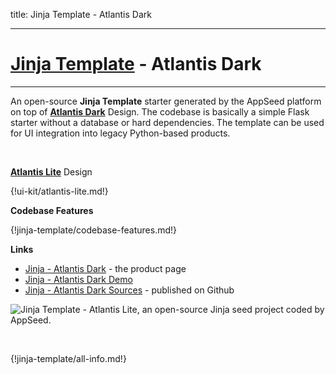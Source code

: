 title: Jinja Template - Atlantis Dark

---

# [Jinja Template](https://appseed.us/jinja-template) - Atlantis Dark
---

An open-source **Jinja Template** starter generated by the AppSeed platform on top of **[Atlantis Dark](/bootstrap-template/atlantis-lite/)** Design. The codebase is basically a simple Flask starter without a database or hard dependencies. The template can be used for UI integration into legacy Python-based products. 

<br />

**[Atlantis Lite](/bootstrap-template/atlantis-lite/)** Design

{!ui-kit/atlantis-lite.md!}

**Codebase Features**

{!jinja-template/codebase-features.md!}

**Links**

- [Jinja - Atlantis Dark](https://appseed.us/jinja-template/jinja-template-atlantis-dark) - the product page
- [Jinja - Atlantis Dark Demo](https://jinja-template-atlantis-dark.appseed.us/)
- [Jinja - Atlantis Dark Sources](https://github.com/app-generator/jinja-template-atlantis-dark) - published on Github

![Jinja Template - Atlantis Lite, an open-source Jinja seed project coded by AppSeed.](https://raw.githubusercontent.com/app-generator/jinja-template-atlantis-dark/master/media/jinja-template-atlantis-dark-intro.gif)

<br />

{!jinja-template/all-info.md!}
